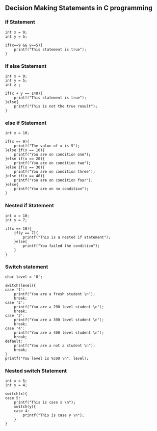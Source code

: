 ## Decision Making Statements in C programming

### if Statement

```
int x = 9;
int y = 5;

if(x==9 && y==5){
    printf("This statement is true");
}
```

### if else Statement

```
int x = 9;
int y = 5;
int z ;

if(x + y == 140){
    printf("This statement is true");
}else{
    printf("This is not the true result");
}
```

### else if Statement

```
int x = 10;

if(x == 9){
    printf("The value of x is 9");
}else if(x == 10){
    printf("You are on condition one");
}else if(x == 20){
    printf("You are on condition two");
}else if(x == 30){
    printf("You are on condition three");
}else if(x == 40){
    printf("You are on condition four");
}else{
    printf("You are on no condition");
}
```

### Nested if Statement

```
int x = 10;
int y = 7;

if(x == 10){
    if(y == 7){
        printf("This is a nested if statement");
    }else{
        printf("You failed the condition");
    }
}
```

### Switch statement

```
char level = '8';

switch(level){
case '1':
    printf("You are a fresh student \n");
    break;
case '2':
    printf("You are a 200 level student \n");
    break;
case '3':
    printf("You are a 300 level student \n");
    break;
case '4':
    printf("You are a 400 level student \n");
    break;
default:
    printf("You are a not a student \n");
    break;
}
printf("You level is %c00 \n", level);
```

### Nested switch Statement

```
int x = 5;
int y = 4;

switch(x){
case 5:
    printf("This is case x \n");
    switch(y){
    case 4:
        printf("This is case y \n");
    }
}
```
